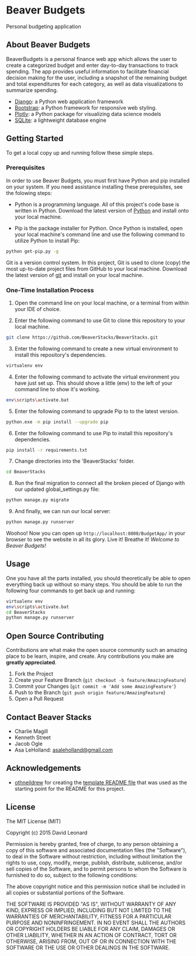 # Beaver Budgets
Personal budgeting application 


<!-- ABOUT THE PROJECT -->
## About Beaver Budgets

<!-- ![{example use gif}][example-use] -->

BeaverBudgets is a personal finance web app which allows the user to create a categorized budget and enter day-to-day transactions to track spending. The app provides useful information to facilitate financial decision making for the user, including a snapshot of the remaining budget and total expenditures for each category, as well as data visualizations to summarize spending.

<!-- **Note: Beaver Budgets only supports the Windows platform at the moment.** -->


<!-- ### Built With -->

* [Django](https://www.djangoproject.com/): a Python web application framework
* [Bootstrap](https://getbootstrap.com/docs/4.0/getting-started/introduction/): a Python framework for responsive web styling.
* [Plotly](https://plotly.com/): a Python package for visualizing data science models
* [SQLite](https://www.sqlite.org/docs.html): a lightweight database engine


<!-- GETTING STARTED -->
## Getting Started

To get a local copy up and running follow these simple steps.

### Prerequisites

In order to use Beaver Budgets, you must first have Python and pip installed on your system. If you need assistance installing these prerequisites, see the folowing steps:
* Python is a programming language. All of this project's code base is written in Python. Download the latest version of [Python](https://www.python.org/downloads/) and install onto your local machine.

* Pip is the package installer for Python. Once Python is installed, open your local machine's command line and use the following command to utilize Python to install Pip:
```sh
python get-pip.py -g
```

Git is a version control system. In this project, Git is used to clone (copy) the most up-to-date project files from GitHub to your local machine. Download the latest version of [git](https://git-scm.com/download/win) and install on your local machine.


### One-Time Installation Process

1. Open the command line on your local machine, or a terminal from within your IDE of choice.

2. Enter the following command to use Git to clone this repository to your local machine.
```sh
git clone https://github.com/BeaverStacks/BeaverStacks.git
```
3. Enter the following command to create a new virtual environment to install this repository's dependencies.
```sh
virtualenv env
```
4. Enter the following command to activate the virtual environment you have just set up. This should shove a little (env) to the left of your command line to show it's working.
```sh
env\scripts\activate.bat
```
5. Enter the following command to upgrade Pip to to the latest version.
```sh
python.exe -m pip install --upgrade pip
```
6. Enter the following command to use Pip to install this repository's dependencies.
```sh
pip install -r requirements.txt
```
7. Change directories into the 'BeaverStacks' folder.
```sh
cd BeaverStacks
```
8. Run the final migration to connect all the broken pieced of Django with our updated global_settings.py file:
```sh
python manage.py migrate
```
9. And finally, we can run our local server:
```sh
python manage.py runserver
```

Woohoo! Now you can open up `http://localhost:8000/BudgetApp/` in your browser to see the website in all its glory. Live it! Breathe it! <em>Welcome to Beaver Budgets!</em>




<!-- USAGE EXAMPLES -->
## Usage

One you have all the parts installed, you should theoretically be able to open everything back up without so many steps. You should be able to run the following four commands to get back up and running:
```sh
virtualenv env
env\scripts\activate.bat
cd BeaverStacks
python manage.py runserver
```


<!-- CONTRIBUTING -->
## Open Source Contributing

Contributions are what make the open source community such an amazing place to be learn, inspire, and create. Any contributions you make are **greatly appreciated**.

1. Fork the Project
2. Create your Feature Branch (`git checkout -b feature/AmazingFeature`)
3. Commit your Changes (`git commit -m 'Add some AmazingFeature'`)
4. Push to the Branch (`git push origin feature/AmazingFeature`)
5. Open a Pull Request



<!-- CONTACT -->
## Contact Beaver Stacks

- Charlie Magill
- Kenneth Street
- Jacob Ogle
- Asa LeHolland: asaleholland@gmail.com



<!-- ACKNOWLEDGEMENTS -->
## Acknowledgements

* [othneildrew](https://github.com/othneildrew) for creating the [template README file](https://github.com/othneildrew/Best-README-Template) that was used as the starting point for the README for this project. 






<!-- LICENSE -->
## License

The MIT License (MIT)

Copyright (c) 2015 David Leonard

Permission is hereby granted, free of charge, to any person obtaining a copy
of this software and associated documentation files (the "Software"), to deal
in the Software without restriction, including without limitation the rights
to use, copy, modify, merge, publish, distribute, sublicense, and/or sell
copies of the Software, and to permit persons to whom the Software is
furnished to do so, subject to the following conditions:

The above copyright notice and this permission notice shall be included in all
copies or substantial portions of the Software.

THE SOFTWARE IS PROVIDED "AS IS", WITHOUT WARRANTY OF ANY KIND, EXPRESS OR
IMPLIED, INCLUDING BUT NOT LIMITED TO THE WARRANTIES OF MERCHANTABILITY,
FITNESS FOR A PARTICULAR PURPOSE AND NONINFRINGEMENT. IN NO EVENT SHALL THE
AUTHORS OR COPYRIGHT HOLDERS BE LIABLE FOR ANY CLAIM, DAMAGES OR OTHER
LIABILITY, WHETHER IN AN ACTION OF CONTRACT, TORT OR OTHERWISE, ARISING FROM,
OUT OF OR IN CONNECTION WITH THE SOFTWARE OR THE USE OR OTHER DEALINGS IN THE
SOFTWARE.
